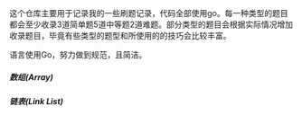 这个仓库主要用于记录我的一些刷题记录，代码全部使用go。每一种类型的题目都会至少收录3道简单题5道中等题2道难题。部分类型的题目会根据实际情况增加收录题目，毕竟有些类型的题型和所使用的的技巧会比较丰富。

语言使用Go，努力做到规范，且简洁。

##### 数组(Array)

##### 链表(Link List)